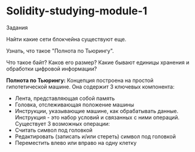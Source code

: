 # Solidity-studying-module-1

Задания

Найти какие сети блокчейна существуют еще.

Узнать, что такое "Полнота по Тьюрингу".

Что такое байт? Каков его размер? Какие бывают единицы хранения и обработки цифровой информации?


**Полнота по Тьюрингу:** 
Концепция построена на простой гипотетической машине. Она содержит 3 ключевых компонента:
- Лента, представляющая собой память
- Головка, отслеживающая положение машины
- Инструкции, указывающие машине, как обрабатывать данные.
Инструкция - это набор условий и связанных с ними операций.
Существует 3 возможных операции:
- Считать символ под головкой
- Редактировать (записать и/или стереть) символ под головкой
- Переместить влево или вправо на одну клетку
